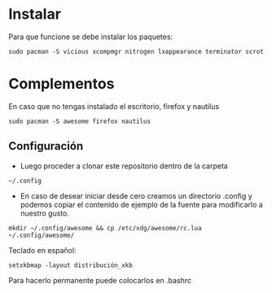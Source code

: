 # Instalar
  Para que funcione se debe instalar los paquetes: 
````
sudo pacman -S vicious xcompmgr nitrogen lxappearance terminator scrot
````

# Complementos
  En caso que no tengas instalado el escritorio, firefox y nautilus
````
sudo pacman -S awesome firefox nautilus
````
## Configuración
- Luego proceder a clonar este repositorio dentro de la carpeta
````
~/.config
````

- En caso de desear iniciar desde cero creamos un directorio .config y podemos copiar el contenido de ejemplo de la fuente para modificarlo a nuestro gusto.
`````
mkdir ~/.config/awesome && cp /etc/xdg/awesome/rc.lua ~/.config/awesome/
`````

Teclado en español:
`````
setxkbmap -layout distribución_xkb
`````

Para hacerlo permanente puede colocarlos en .bashrc

